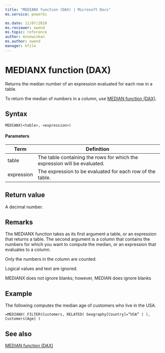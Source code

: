 ```yaml
---
title: "MEDIANX function (DAX) | Microsoft Docs"
ms.service: powerbi 

ms.date: 11/07/2018
ms.reviewer: owend
ms.topic: reference
author: minewiskan
ms.author: owend
manager: kfile
---
```

# MEDIANX function (DAX)
  
Returns the median number of an expression evaluated for each row in a table.  
  
To return the median of numbers in a column, use [MEDIAN function &#40;DAX&#41;](median-function-dax.md).  
  
## Syntax  
  
```dax
MEDIANX(<table>, <expression>)  
```
  
#### Parameters  
  
|Term|Definition|  
|--------|--------------|  
|table|The table containing the rows for which the expression will be evaluated.|  
|expression|The expression to be evaluated for each row of the table.|  
  
## Return value  
A decimal number.  
  
## Remarks  
The MEDIANX function takes as its first argument a table, or an expression that returns a table. The second argument is a column that contains the numbers for which you want to compute the median, or an expression that evaluates to a column.  
  
Only the numbers in the column are counted. 

Logical values and text are ignored.

MEDIANX does not ignore blanks; however, MEDIAN does ignore blanks  
  
## Example  
The following computes the median age of customers who live in the USA.  
  
```dax
=MEDIANX( FILTER(Customers, RELATED( Geography[Country]=”USA” ) ), Customers[Age] )  
```
  
## See also  
[MEDIAN function &#40;DAX&#41;](median-function-dax.md)  
  
